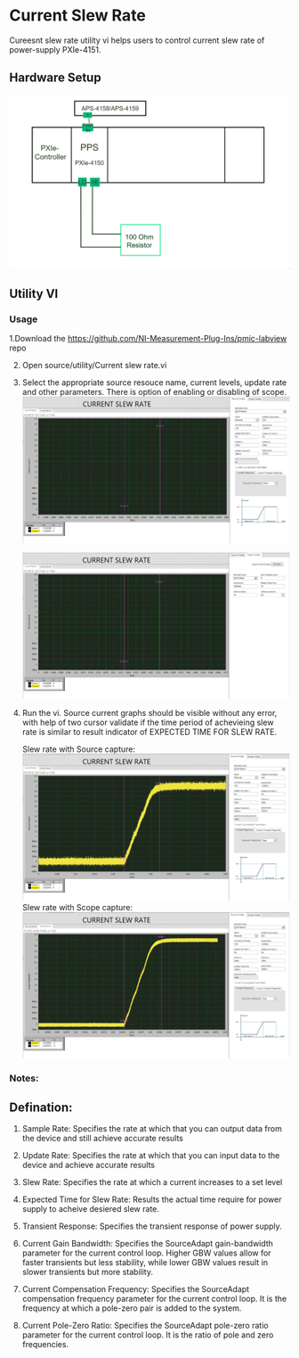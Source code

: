 # Current Slew Rate
Cureesnt slew rate utility vi helps users to control current slew rate of power-supply PXIe-4151.


## Hardware Setup
 
![alt text](images/current-slew-rate-hw-setup.png)

## Utility VI
### Usage

1.Download the https://github.com/NI-Measurement-Plug-Ins/pmic-labview repo

2. Open source/utility/Current slew rate.vi
   
3. Select the appropriate source resouce name, current levels, update rate and other parameters. There is option of enabling or disabling of scope.
   ![alt text](images/current-slew-rate-source-config.png)

    ![alt text](images/current-slew-rate-scope-config.png)
   
5. Run the vi. Source current graphs should be visible without any error, with help of two cursor validate if the time period of achevieing slew rate is similar to result indicator of EXPECTED TIME FOR SLEW RATE.

   Slew rate with Source capture:
  ![alt text](images/current-slew-rate-source-results.png)
   Slew rate with Scope capture:
  ![alt text](images/current-slew-rate-scope-results.png)

### Notes:
## Defination:

1. Sample Rate:
   Specifies the rate at which that you can output data from the device and still achieve accurate 
results
   
2. Update Rate:
   Specifies the rate at which that you can input data to the device and achieve accurate 
results

3. Slew Rate:
   Specifies the rate at which a current increases to a set level
  
4. Expected Time for Slew Rate:
   Results the actual time require for power supply to acheive desiered slew rate.
   
5. Transient Response:
   Specifies the transient response of power supply.

6. Current Gain Bandwidth:
   Specifies the SourceAdapt gain-bandwidth parameter for the current control loop. 
   Higher GBW values allow for faster transients but less stability, while lower GBW values result in slower transients but more stability.

7. Current Compensation Frequency:
   Specifies the SourceAdapt compensation frequency parameter for the current control loop. It is the frequency at which a pole-zero pair is added to the system.

8. Current Pole-Zero Ratio:
    Specifies the SourceAdapt pole-zero ratio parameter for the current control loop. It is the ratio of pole and zero frequencies.


